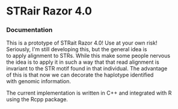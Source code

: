 
# STRair Razor 4.0

### Documentation
This is a prototype of STRait Razor 4.0! Use at your own risk! <br>
Seriously, I'm still developing this, but the general idea is <br>
to apply alignment to STRs. While this make some people nervous <br>
the idea is to apply it in such a way that that read alignment is <br>
invariant to the STR motif found in that individual. The advantage <br>
of this is that now we can decorate the haplotype identified <br>
with genomic information. <br>

The current implementation is written in C++ and integrated with R <br>
using the Rcpp package. <br>

